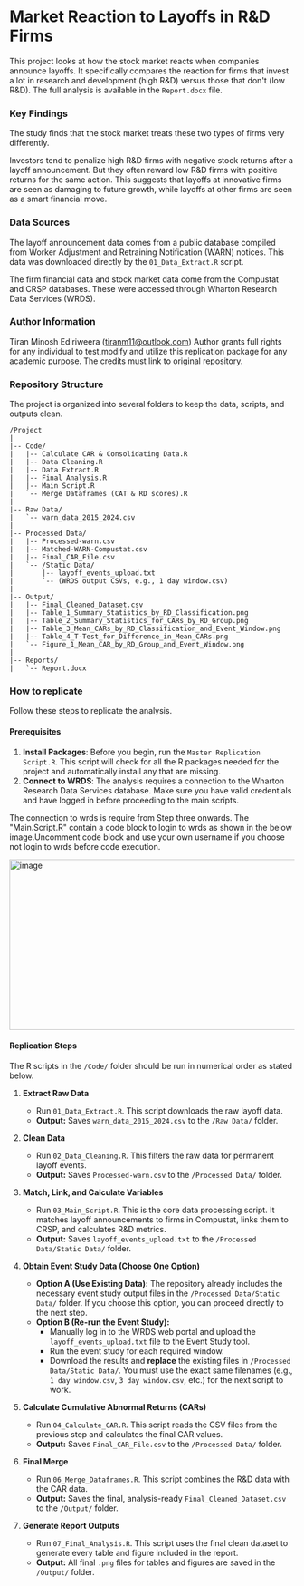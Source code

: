 # Market Reaction to Layoffs in R&D Firms

This project looks at how the stock market reacts when companies announce layoffs. It specifically compares the reaction for firms that invest a lot in research and development (high R&D) versus those that don't (low R&D). The full analysis is available in the `Report.docx` file.

### Key Findings

The study finds that the stock market treats these two types of firms very differently.

Investors tend to penalize high R&D firms with negative stock returns after a layoff announcement. But they often reward low R&D firms with positive returns for the same action. This suggests that layoffs at innovative firms are seen as damaging to future growth, while layoffs at other firms are seen as a smart financial move.

### Data Sources

The layoff announcement data comes from a public database compiled from Worker Adjustment and Retraining Notification (WARN) notices. This data was downloaded directly by the `01_Data_Extract.R` script.

The firm financial data and stock market data come from the Compustat and CRSP databases. These were accessed through Wharton Research Data Services (WRDS).

### Author Information

Tiran Minosh Ediriweera (tiranm11@outlook.com)
Author grants full rights for any individual to test,modify and utilize this replication package for any academic purpose. The credits must link to original repository.


### Repository Structure

The project is organized into several folders to keep the data, scripts, and outputs clean.
```
/Project
|
|-- Code/
|   |-- Calculate CAR & Consolidating Data.R
|   |-- Data Cleaning.R
|   |-- Data Extract.R
|   |-- Final Analysis.R
|   |-- Main Script.R
|   `-- Merge Dataframes (CAT & RD scores).R
|
|-- Raw Data/
|   `-- warn_data_2015_2024.csv
|
|-- Processed Data/
|   |-- Processed-warn.csv
|   |-- Matched-WARN-Compustat.csv
|   |-- Final_CAR_File.csv
|   `-- /Static Data/
|       |-- layoff_events_upload.txt
|       `-- (WRDS output CSVs, e.g., 1 day window.csv)
|
|-- Output/
|   |-- Final_Cleaned_Dataset.csv
|   |-- Table_1_Summary_Statistics_by_RD_Classification.png
|   |-- Table_2_Summary_Statistics_for_CARs_by_RD_Group.png
|   |-- Table_3_Mean_CARs_by_RD_Classification_and_Event_Window.png
|   |-- Table_4_T-Test_for_Difference_in_Mean_CARs.png
|   `-- Figure_1_Mean_CAR_by_RD_Group_and_Event_Window.png
|
|-- Reports/
|   `-- Report.docx
```


### How to replicate

Follow these steps to replicate the analysis.

#### Prerequisites

1.  **Install Packages**: Before you begin, run the `Master Replication Script.R`. This script will check for all the R packages needed for the project and automatically install any that are missing.
2.  **Connect to WRDS**: The analysis requires a connection to the Wharton Research Data Services database. Make sure you have valid credentials and have logged in before proceeding to the main scripts.


 The connection to wrds is require from Step three onwards. The "Main.Script.R" contain a code block to login to wrds as shown in the below image.Uncomment code block and use your own username if you choose not login to wrds before code execution.
 
<img width="793" height="301" alt="image" src="https://github.com/user-attachments/assets/bceccd62-222c-4189-846b-c2e67567fe51" />


#### Replication Steps
The R scripts in the `/Code/` folder should be run in numerical order as stated below.

1.  **Extract Raw Data**
    * Run `01_Data_Extract.R`. This script downloads the raw layoff data.
    * **Output:** Saves `warn_data_2015_2024.csv` to the `/Raw Data/` folder.

2.  **Clean Data**
    * Run `02_Data_Cleaning.R`. This filters the raw data for permanent layoff events.
    * **Output:** Saves `Processed-warn.csv` to the `/Processed Data/` folder.

3.  **Match, Link, and Calculate Variables**
    * Run `03_Main_Script.R`. This is the core data processing script. It matches layoff announcements to firms in Compustat, links them to CRSP, and calculates R&D metrics.
    * **Output:** Saves `layoff_events_upload.txt` to the `/Processed Data/Static Data/` folder.

4.  **Obtain Event Study Data (Choose One Option)**
    * **Option A (Use Existing Data):** The repository already includes the necessary event study output files in the `/Processed Data/Static Data/` folder. If you choose this option, you can proceed directly to the next step.
    * **Option B (Re-run the Event Study):**
        * Manually log in to the WRDS web portal and upload the `layoff_events_upload.txt` file to the Event Study tool.
        * Run the event study for each required window.
        * Download the results and **replace** the existing files in `/Processed Data/Static Data/`. You must use the exact same filenames (e.g., `1 day window.csv`, `3 day window.csv`, etc.) for the next script to work.

5.  **Calculate Cumulative Abnormal Returns (CARs)**
    * Run `04_Calculate_CAR.R`. This script reads the CSV files from the previous step and calculates the final CAR values.
    * **Output:** Saves `Final_CAR_File.csv` to the `/Processed Data/` folder.

6.  **Final Merge**
    * Run `06_Merge_Dataframes.R`. This script combines the R&D data with the CAR data.
    * **Output:** Saves the final, analysis-ready `Final_Cleaned_Dataset.csv` to the `/Output/` folder.

7.  **Generate Report Outputs**
    * Run `07_Final_Analysis.R`. This script uses the final clean dataset to generate every table and figure included in the report.
    * **Output:** All final `.png` files for tables and figures are saved in the `/Output/` folder.










